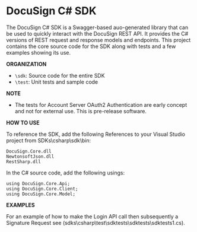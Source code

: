 # DocuSign C# SDK

The DocuSign C# SDK is a Swagger-based auo-generated library that can be used to quickly interact with the DocuSign REST API.  It provides the C# versions of REST request and response models and endpoints. This project contains the core source code for the SDK along with tests and a few examples showing its use.  

**ORGANIZATION**

  * `\sdk`:  Source code for the entire SDK 
  * `\test`:  Unit tests and sample code
  
**NOTE**
  * The tests for Account Server OAuth2 Authentication are early concept and not for external use. This is pre-release software.

**HOW TO USE**

To reference the SDK, add the following References to your Visual Studio project from SDKs\csharp\sdk\bin:

```
DocuSign.Core.dll
NewtonsoftJson.dll
RestSharp.dll
```
  
In the C# source code, add the following usings:

```
using DocuSign.Core.Api;  
using DocuSign.Core.Client;
using DocuSign.Core.Model;
```

**EXAMPLES**

For an example of how to make the Login API call then subsequently a Signature Request see (sdks\csharp\test\sdktests\sdktests\sdktests1.cs).
